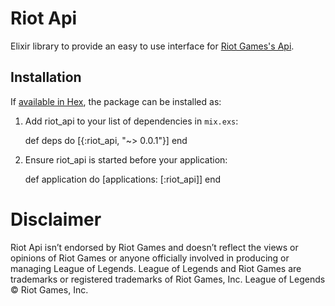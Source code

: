 # Riot Api

Elixir library to provide an easy to use interface for [Riot Games's Api](https://developer.riotgames.com/).

## Installation

If [available in Hex](https://hex.pm/docs/publish), the package can be installed as:

  1. Add riot_api to your list of dependencies in `mix.exs`:

        def deps do
          [{:riot_api, "~> 0.0.1"}]
        end

  2. Ensure riot_api is started before your application:

        def application do
          [applications: [:riot_api]]
        end

# Disclaimer

Riot Api isn’t endorsed by Riot Games and doesn’t reflect the views or opinions of Riot Games or
anyone officially involved in producing or managing League of Legends. League of Legends and Riot
Games are trademarks or registered trademarks of Riot Games, Inc. League of Legends © Riot Games,
Inc.

